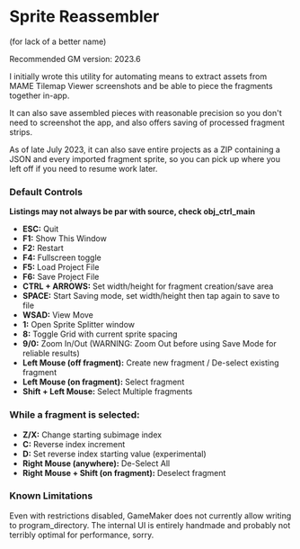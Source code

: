 # Sprite Reassembler
(for lack of a better name)

Recommended GM version: 2023.6

I initially wrote this utility for automating means to extract assets from MAME Tilemap Viewer screenshots and be able to piece the fragments together in-app.

It can also save assembled pieces with reasonable precision so you don't need to screenshot the app, and also offers saving of processed fragment strips.

As of late July 2023, it can also save entire projects as a ZIP containing a JSON and every imported fragment sprite, so you can pick up where you left off if you need to resume work later.

### Default Controls

**Listings may not always be par with source, check obj_ctrl_main**

- **ESC:** Quit
- **F1:** Show This Window
- **F2:** Restart
- **F4:** Fullscreen toggle
- **F5:** Load Project File
- **F6:** Save Project File
- **CTRL + ARROWS:** Set width/height for fragment creation/save area
- **SPACE:** Start Saving mode, set width/height then tap again to save to file
- **WSAD:** View Move
- **1:** Open Sprite Splitter window
- **8:** Toggle Grid with current sprite spacing
- **9/0:** Zoom In/Out (WARNING: Zoom Out before using Save Mode for reliable results)
- **Left Mouse (off fragment):** Create new fragment / De-select existing fragment
- **Left Mouse (on fragment):** Select fragment
- **Shift + Left Mouse:** Select Multiple fragments

### While a fragment is selected:

- **Z/X:** Change starting subimage index
- **C:** Reverse index increment
- **D:** Set reverse index starting value (experimental)
- **Right Mouse (anywhere):** De-Select All
- **Right Mouse + Shift (on fragment):** Deselect fragment


### Known Limitations

Even with restrictions disabled, GameMaker does not currently allow writing to program_directory.
The internal UI is entirely handmade and probably not terribly optimal for performance, sorry.